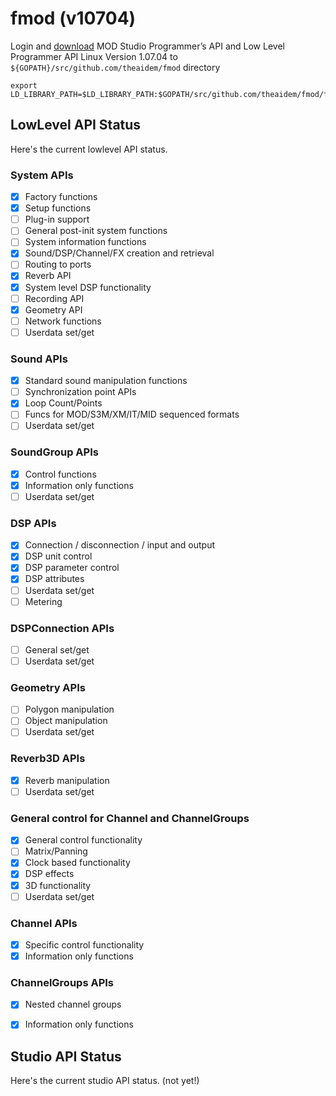 # fmod (v10704)

Login and [download](http://www.fmod.org/download) MOD Studio Programmer’s API and Low Level Programmer API Linux Version 1.07.04 to ``${GOPATH}/src/github.com/theaidem/fmod`` directory

```
export LD_LIBRARY_PATH=$LD_LIBRARY_PATH:$GOPATH/src/github.com/theaidem/fmod/fmodstudioapi10704linux/api/lowlevel/lib/x86_64
```

## LowLevel API Status

Here's the current lowlevel API status.

### System APIs

- [x] Factory functions
- [x] Setup functions
- [ ] Plug-in support
- [ ] General post-init system functions
- [ ] System information functions
- [x] Sound/DSP/Channel/FX creation and retrieval
- [ ] Routing to ports
- [x] Reverb API
- [x] System level DSP functionality
- [ ] Recording API
- [x] Geometry API
- [ ] Network functions
- [ ] Userdata set/get

### Sound APIs

- [x] Standard sound manipulation functions
- [ ] Synchronization point APIs
- [x] Loop Count/Points
- [ ] Funcs for MOD/S3M/XM/IT/MID sequenced formats
- [ ] Userdata set/get

### SoundGroup APIs

- [x] Control functions
- [x] Information only functions
- [ ] Userdata set/get

### DSP APIs

- [x] Connection / disconnection / input and output
- [x] DSP unit control
- [x] DSP parameter control
- [x] DSP attributes
- [ ] Userdata set/get
- [ ] Metering

### DSPConnection APIs

- [ ] General set/get
- [ ] Userdata set/get

### Geometry APIs

- [ ] Polygon manipulation
- [ ] Object manipulation
- [ ] Userdata set/get

### Reverb3D APIs

- [x] Reverb manipulation
- [ ] Userdata set/get

### General control for Channel and ChannelGroups

- [x] General control functionality
- [ ] Matrix/Panning
- [x] Clock based functionality
- [x] DSP effects
- [x] 3D functionality
- [ ] Userdata set/get

### Channel APIs

- [x] Specific control functionality
- [x] Information only functions

### ChannelGroups APIs

- [x] Nested channel groups
- [x] Information only functions


## Studio API Status

Here's the current studio API status. (not yet!)
